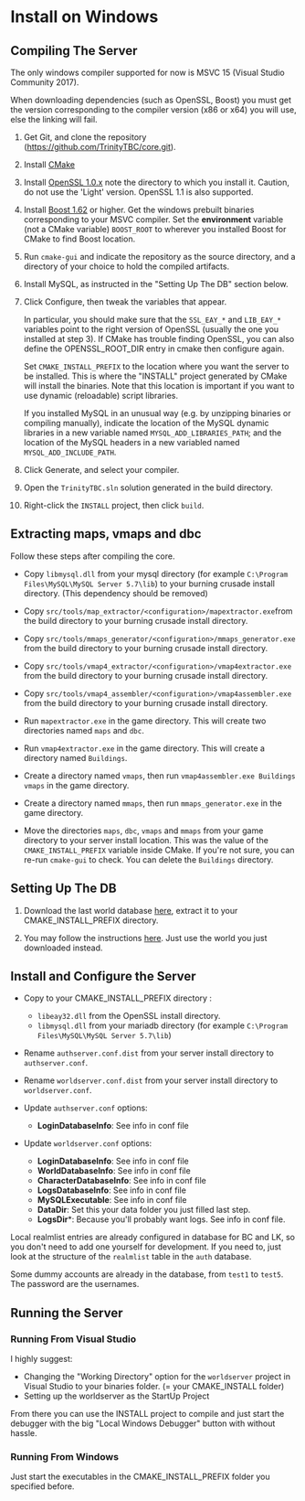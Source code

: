 <!----------------------------------------------------------------------------->
# Install on Windows

## Compiling The Server

The only windows compiler supported for now is MSVC 15 (Visual Studio Community 2017).

When downloading dependencies (such as OpenSSL, Boost) you must get the
version corresponding to the compiler version (x86 or x64) you will use, else
the linking will fail.

1. Get Git, and clone the repository
   (https://github.com/TrinityTBC/core.git).

2. Install [CMake][cmake]

3. Install [OpenSSL 1.0.x][openssl] note the directory to which you
   install it. Caution, do not use the 'Light' version. OpenSSL 1.1 is also supported.

4. Install [Boost 1.62][boost] or higher.
   Get the windows prebuilt binaries corresponding to your MSVC compiler. 
   Set the **environment** variable (not a CMake variable) `BOOST_ROOT` to wherever you
   installed Boost for CMake to find Boost location. 

5. Run `cmake-gui` and indicate the repository as the source directory, and a
   directory of your choice to hold the compiled artifacts.

5. Install MySQL, as instructed in the "Setting Up The DB" section below.

6. Click Configure, then tweak the variables that appear.

   In particular, you should make sure that the `SSL_EAY_*` and `LIB_EAY_*` variables point to the
   right version of OpenSSL (usually the one you installed at step 3).
   If CMake has trouble finding OpenSSL, you can also define the OPENSSL_ROOT_DIR entry in cmake then configure again.

   Set `CMAKE_INSTALL_PREFIX` to the location where you want the server to be
   installed. This is where the "INSTALL" project generated by CMake will
   install the binaries.
   Note that this location is important if you want to use dynamic (reloadable) script libraries.

   If you installed MySQL in an unusual way (e.g. by unzipping binaries or
   compiling manually), indicate the location of the MySQL dynamic libraries in
   a new variable named `MYSQL_ADD_LIBRARIES_PATH`; and the location of the
   MySQL headers in a new variabled named `MYSQL_ADD_INCLUDE_PATH`.

7. Click Generate, and select your compiler.

8. Open the `TrinityTBC.sln` solution generated in the build directory.

9. Right-click the `INSTALL` project, then click `build`.

[cmake]:
http://www.cmake.org/cmake/resources/software.html

[openssl]:
http://slproweb.com/products/Win32OpenSSL.html

[boost]:
https://dl.bintray.com/boostorg/release/1.67.0/binaries/

<!----------------------------------------------------------------------------->
## Extracting maps, vmaps and dbc

Follow these steps after compiling the core.

- Copy `libmysql.dll` from your mysql directory (for example `C:\Program Files\MySQL\MySQL Server 5.7\lib`) to your
  burning crusade install directory. (This dependency should be removed)

- Copy `src/tools/map_extractor/<configuration>/mapextractor.exe`from the build
  directory to your burning crusade install directory.

- Copy `src/tools/mmaps_generator/<configuration>/mmaps_generator.exe` from the build
  directory to your burning crusade install directory.

- Copy `src/tools/vmap4_extractor/<configuration>/vmap4extractor.exe` from the build
  directory to your burning crusade install directory.

- Copy `src/tools/vmap4_assembler/<configuration>/vmap4assembler.exe` from the build
  directory to your burning crusade install directory.

- Run `mapextractor.exe` in the game directory. This will create two directories
  named `maps` and `dbc`.

- Run `vmap4extractor.exe` in the game directory. This will create a directory
  named `Buildings`.

- Create a directory named `vmaps`, then run `vmap4assembler.exe Buildings
  vmaps` in the game directory.

- Create a directory named `mmaps`, then run `mmaps_generator.exe` in the game
  directory.

- Move the directories `maps`, `dbc`, `vmaps` and `mmaps` from your game
  directory to your server install location. This was the value of the
  `CMAKE_INSTALL_PREFIX` variable inside CMake. If you're not sure, you can
  re-run `cmake-gui` to check. You can delete the `Buildings` directory.

<!----------------------------------------------------------------------------->
## Setting Up The DB

1. Download the last world database [here][world_db], extract it to your CMAKE_INSTALL_PREFIX directory. 

3. You may follow the instructions [here][trinity_db_instructions]. Just use the world you just downloaded instead.

[world_db]:
https://github.com/TrinityTBC/database

[trinity_db_instructions]:
https://trinitycore.atlassian.net/wiki/spaces/tc/pages/2130092/Databases+Installation

<!----------------------------------------------------------------------------->
## Install and Configure the Server

- Copy to your CMAKE_INSTALL_PREFIX directory :

	- `libeay32.dll` from the OpenSSL install directory.
	- `libmysql.dll` from your mariadb directory (for example `C:\Program Files\MySQL\MySQL Server 5.7\lib`)

<!-- comment for spacing -->

- Rename `authserver.conf.dist` from your server install directory to
  `authserver.conf`.

- Rename `worldserver.conf.dist` from your server install directory to
  `worldserver.conf`.

- Update `authserver.conf` options:  
	- **LoginDatabaseInfo**: See info in conf file

- Update `worldserver.conf` options:  
	- **LoginDatabaseInfo**: See info in conf file
	- **WorldDatabaseInfo**: See info in conf file
	- **CharacterDatabaseInfo**: See info in conf file
	- **LogsDatabaseInfo**: See info in conf file
	- **MySQLExecutable**: See info in conf file
	- **DataDir**: Set this your data folder you just filled last step.
	- **LogsDir***: Because you'll probably want logs. See info in conf file.
	
Local realmlist entries are already configured in database for BC and LK, so you don't need
to add one yourself for development. If you need to, just look at the structure
of the `realmlist` table in the `auth` database.

Some dummy accounts are already in the database, from `test1` to `test5`. The
password are the usernames.



<!----------------------------------------------------------------------------->
## Running the Server

### Running From Visual Studio

I highly suggest:
- Changing the "Working Directory" option for the `worldserver` project in Visual Studio to your binaries folder. (= your CMAKE_INSTALL folder)
- Setting up the worldserver as the StartUp Project

From there you can use the INSTALL project to compile and just start the debugger with the big "Local Windows Debugger" button with without hassle.

### Running From Windows

Just start the executables in the CMAKE_INSTALL_PREFIX folder you specified before.
